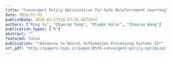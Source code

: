 ```yaml
---
title: "Convergent Policy Optimization for Safe Reinforcement Learning"
date: 2019-01-01
publishDate: 2020-01-27T20:57:22.567503Z
authors: ["Ming Yu", "Zhuoran Yang", "Mladen Kolar", "Zhaoran Wang"]
publication_types: ["6"]
abstract: ""
featured: false
publication: "*Advances in Neural Information Processing Systems 32*"
url_pdf: "http://papers.nips.cc/paper/8576-convergent-policy-optimization-for-safe-reinforcement-learning.pdf"
---
```


